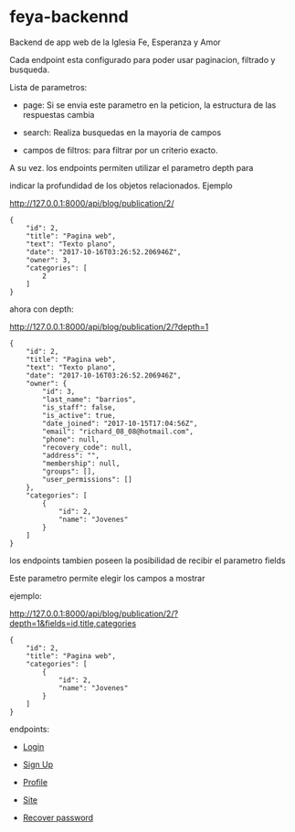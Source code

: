 # feya-backennd
Backend de app web de la Iglesia Fe, Esperanza y Amor

Cada endpoint esta configurado para poder usar paginacion, filtrado y busqueda.

Lista de parametros:

* page: Si se envia este parametro en la peticion, la estructura de las respuestas cambia

* search: Realiza busquedas en la mayoria de campos

* campos de filtros: para filtrar por un criterio exacto.

A su vez. los endpoints permiten utilizar el parametro depth para

indicar la profundidad de los objetos relacionados. Ejemplo

http://127.0.0.1:8000/api/blog/publication/2/

```
{
    "id": 2,
    "title": "Pagina web",
    "text": "Texto plano",
    "date": "2017-10-16T03:26:52.206946Z",
    "owner": 3,
    "categories": [
        2
    ]
}
```

ahora con depth:

http://127.0.0.1:8000/api/blog/publication/2/?depth=1

```
{
    "id": 2,
    "title": "Pagina web",
    "text": "Texto plano",
    "date": "2017-10-16T03:26:52.206946Z",
    "owner": {
        "id": 3,
        "last_name": "barrios",
        "is_staff": false,
        "is_active": true,
        "date_joined": "2017-10-15T17:04:56Z",
        "email": "richard_08_08@hotmail.com",
        "phone": null,
        "recovery_code": null,
        "address": "",
        "membership": null,
        "groups": [],
        "user_permissions": []
    },
    "categories": [
        {
            "id": 2,
            "name": "Jovenes"
        }
    ]
}
```

los endpoints tambien poseen la posibilidad de recibir el parametro fields

Este parametro permite elegir los campos a mostrar

ejemplo:

http://127.0.0.1:8000/api/blog/publication/2/?depth=1&fields=id,title,categories
```
{
    "id": 2,
    "title": "Pagina web",
    "categories": [
        {
            "id": 2,
            "name": "Jovenes"
        }
    ]
}
```

endpoints:

* [Login](/docs/login.md)

* [Sign Up](/docs/signup.md)

* [Profile](/docs/profile.md)

* [Site](/docs/site.md)

* [Recover password](/docs/recover_password.md)

